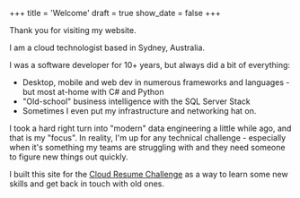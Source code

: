 +++
title = 'Welcome'
draft = true
show_date = false
+++

Thank you for visiting my website.

I am a cloud technologist based in Sydney, Australia.

I was a software developer for 10+ years, but always did a bit of everything:

- Desktop, mobile and web dev in numerous frameworks and languages - but most at-home with C# and Python
- "Old-school" business intelligence with the SQL Server Stack
- Sometimes I even put my infrastructure and networking hat on.

I took a hard right turn into "modern" data engineering a little while ago, and that is my "focus". In reality, I'm up for any technical challenge - especially when it's something my teams are struggling with and they need someone to figure new things out quickly.

I built this site for the [Cloud Resume Challenge](https://cloudresumechallenge.dev) as a way to learn some new skills and get back in touch with old ones.